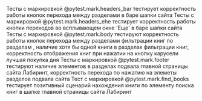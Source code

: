 Тесты с маркировкой @pytest.mark.headers_bar тестирует корректность работы  кнопок перехода между разделами в баре шапки сайта 
Тесты с маркировкой @pytest.mark.headers_ehe тестирует корректность работы кнопки переходов во всплывающем окне 'Еще'  в баре шапки сайта 
Тесты с маркировкой @pytest.mark.body тестируют корректность работы кнопок перехода между разделами фильтрации книг по разделам , наличие хотя бы одной книги в разделах фильтрации книг, корректность отображения книг при нажатии на кнопку карусели лучшая покупка дня
Тесты с маркировкой @pytest.mark.footer тестируют наличие элементов в разделах подвала главной страницы сайта Лабиринт, корректность перехода по нажатию на элеметы разделов подвала сайта 
Тест с маркировкой  @pytest.mark.find_books тестирует позитивный сценарий нахождения книги по элементу поиска книг в шапке главной страницы сайта Лабиринт 
